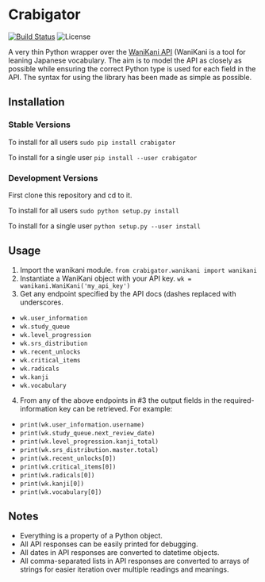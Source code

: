 Crabigator
==========
[![Build Status](https://travis-ci.org/jonesinator/crabigator.svg)](https://travis-ci.org/jonesinator/crabigator) ![License](https://img.shields.io/github/license/jonesinator/crabigator.svg)

A very thin Python wrapper over the [WaniKani
API](https://www.wanikani.com/api) (WaniKani is a tool for leaning Japanese
vocabulary. The aim is to model the API as closely as possible while ensuring
the correct Python type is used for each field in the API. The syntax for using
the library has been made as simple as possible.

Installation
------------
### Stable Versions
To install for all users `sudo pip install crabigator`

To install for a single user `pip install --user crabigator`

### Development Versions
First clone this repository and cd to it.

To install for all users `sudo python setup.py install`

To install for a single user `python setup.py --user install`

Usage
-----
1. Import the wanikani module. `from crabigator.wanikani import wanikani`
2. Instantiate a WaniKani object with your API key.
   `wk = wanikani.WaniKani('my_api_key')`
3. Get any endpoint specified by the API docs (dashes replaced with
   underscores.
  * `wk.user_information`
  * `wk.study_queue`
  * `wk.level_progression`
  * `wk.srs_distribution`
  * `wk.recent_unlocks`
  * `wk.critical_items`
  * `wk.radicals`
  * `wk.kanji`
  * `wk.vocabulary`
4. From any of the above endpoints in #3 the output fields in the
   required-information key can be retrieved. For example:
  * `print(wk.user_information.username)`
  * `print(wk.study_queue.next_review_date)`
  * `print(wk.level_progression.kanji_total)`
  * `print(wk.srs_distribution.master.total)`
  * `print(wk.recent_unlocks[0])`
  * `print(wk.critical_items[0])`
  * `print(wk.radicals[0])`
  * `print(wk.kanji[0])`
  * `print(wk.vocabulary[0])`

Notes
-----
* Everything is a property of a Python object.
* All API responses can be easily printed for debugging.
* All dates in API responses are converted to datetime objects.
* All comma-separated lists in API responses are converted to arrays of strings
  for easier iteration over multiple readings and meanings.
